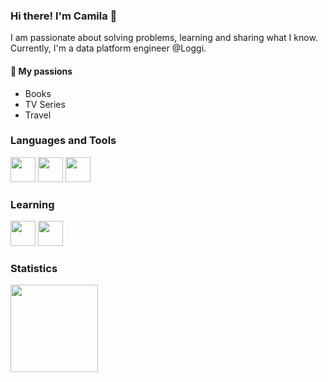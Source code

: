 ### Hi there! I'm Camila 👋 

I am passionate about solving problems, learning and sharing what I know. 
Currently, I'm a data platform engineer @Loggi.

#### :blue_heart: My passions 

- Books
- TV Series 
- Travel

### Languages and Tools 

<img src="https://cdn.jsdelivr.net/gh/devicons/devicon/icons/python/python-original.svg" width="40" height="40"/> <img src="https://cdn.jsdelivr.net/gh/devicons/devicon/icons/git/git-original.svg" width="40" height="40"/> <img src="https://www.svgrepo.com/show/7344/sql-file-format-symbol.svg" width="40" height="40"/>


### Learning
<img src="https://www.svgrepo.com/show/353380/airflow.svg" width="40" height="40"/> <img src="https://www.svgrepo.com/show/330270/dbt.svg" width="40" height="40"/> 

### Statistics

<a href="https://github.com/camila-marquess">
  <img height="140em" src="https://github-readme-stats.vercel.app/api/top-langs/?username=camila-marquess&layout=compact&langs_count=8&theme=graywhite"/>
</a>

